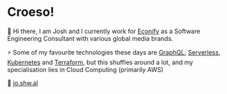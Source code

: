 # Croeso!

👋 Hi there, I am Josh and I currently work for [Econify](https://www.econify.com) as a Software Engineering Consultant with various global media brands.

⚡️ Some of my favourite technologies these days are [GraphQL](https://graphql.org/), [Serverless](https://www.serverless.com/), [Kubernetes](https://kubernetes.io/) and [Terraform](https://www.terraform.io/), but this shuffles around a lot, and my specialisation lies in Cloud Computing (primarily AWS)

🎯 [jo.shw.al](https://jo.shw.al)


